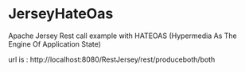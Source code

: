 # JerseyHateOas
Apache Jersey Rest call example with HATEOAS (Hypermedia As The Engine Of Application State)


url is : http://localhost:8080/RestJersey/rest/produceboth/both

